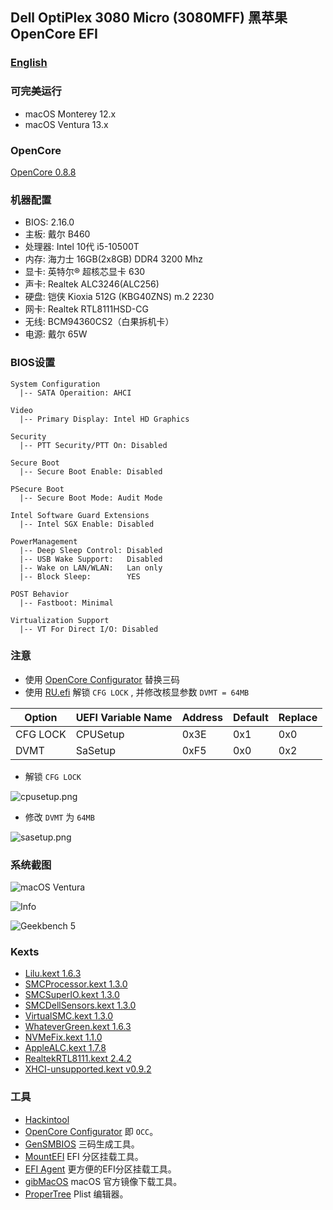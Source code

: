 
## Dell OptiPlex 3080 Micro (3080MFF) 黑苹果 OpenCore EFI


### [English](README.md)


### 可完美运行

- macOS Monterey 12.x
- macOS Ventura 13.x


### OpenCore

[OpenCore 0.8.8](https://github.com/acidanthera/OpenCorePkg)


### 机器配置

- BIOS: 2.16.0
- 主板: 戴尔 B460
- 处理器: Intel 10代 i5-10500T
- 内存: 海力士 16GB(2x8GB) DDR4 3200 Mhz
- 显卡: 英特尔® 超核芯显卡 630
- 声卡: Realtek ALC3246(ALC256)
- 硬盘: 铠侠 Kioxia 512G (KBG40ZNS) m.2 2230
- 网卡: Realtek RTL8111HSD-CG
- 无线: BCM94360CS2（白果拆机卡）
- 电源: 戴尔 65W


### BIOS设置

```
System Configuration
  |-- SATA Operaition: AHCI

Video
  |-- Primary Display: Intel HD Graphics

Security
  |-- PTT Security/PTT On: Disabled

Secure Boot
  |-- Secure Boot Enable: Disabled

PSecure Boot
  |-- Secure Boot Mode: Audit Mode

Intel Software Guard Extensions
  |-- Intel SGX Enable: Disabled

PowerManagement
  |-- Deep Sleep Control: Disabled
  |-- USB Wake Support:   Disabled
  |-- Wake on LAN/WLAN:   Lan only
  |-- Block Sleep:        YES

POST Behavior
  |-- Fastboot: Minimal

Virtualization Support
  |-- VT For Direct I/O: Disabled
```


### 注意

- 使用 [OpenCore Configurator](https://mackie100projects.altervista.org/opencore-configurator/) 替换三码 
- 使用 [RU.efi](RU.efi) 解锁 `CFG LOCK` , 并修改核显参数 `DVMT = 64MB` 

Option   | UEFI Variable Name | Address | Default | Replace
---------|--------------------|---------|---------|---------
CFG LOCK | CPUSetup           | 0x3E    | 0x1     | 0x0
DVMT     | SaSetup            | 0xF5    | 0x0     | 0x2

- 解锁 `CFG LOCK`  

![cpusetup.png](Screenshot/cpusetup.png) 

- 修改 `DVMT` 为 `64MB`  

![sasetup.png](Screenshot/sasetup.png) 


### 系统截图

![macOS Ventura](Screenshot/about.png)

![Info](Screenshot/info.png)

![Geekbench 5](Screenshot/geekbench5.png)


### Kexts

- [Lilu.kext 1.6.3](https://github.com/acidanthera/Lilu)
- [SMCProcessor.kext 1.3.0](https://github.com/acidanthera/VirtualSMC)
- [SMCSuperIO.kext 1.3.0](https://github.com/acidanthera/VirtualSMC)
- [SMCDellSensors.kext 1.3.0](https://github.com/acidanthera/VirtualSMC)
- [VirtualSMC.kext 1.3.0](https://github.com/acidanthera/VirtualSMC)
- [WhateverGreen.kext 1.6.3](https://github.com/acidanthera/WhateverGreen)
- [NVMeFix.kext 1.1.0](https://github.com/acidanthera/NVMeFix)
- [AppleALC.kext 1.7.8](https://github.com/acidanthera/AppleALC)
- [RealtekRTL8111.kext 2.4.2](https://github.com/Mieze/RTL8111_driver_for_OS_X)
- [XHCI-unsupported.kext v0.9.2](https://github.com/hackintosh-efi/XHCI-unsupported)


### 工具

- [Hackintool](https://github.com/headkaze/Hackintool) 
- [OpenCore Configurator](https://mackie100projects.altervista.org/opencore-configurator/) 即 `OCC`。
- [GenSMBIOS](https://github.com/corpnewt/GenSMBIOS) 三码生成工具。
- [MountEFI](https://github.com/corpnewt/MountEFI) EFI 分区挂载工具。
- [EFI Agent](https://github.com/headkaze/EFI-Agent) 更方便的EFI分区挂载工具。
- [gibMacOS](https://github.com/corpnewt/gibMacOS) macOS 官方镜像下载工具。
- [ProperTree](https://github.com/corpnewt/ProperTree) Plist 编辑器。
